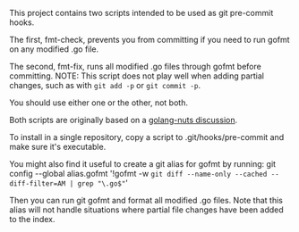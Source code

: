 This project contains two scripts intended to be used as git pre-commit hooks.

The first, fmt-check, prevents you from committing if you need to run gofmt on any
modified .go file.

The second, fmt-fix, runs all modified .go files through gofmt before committing.
NOTE: This script does not play well when adding partial changes, such as with
`git add -p` or `git commit -p`.

You should use either one or the other, not both.

Both scripts are originally based on a [golang-nuts discussion][1].

To install in a single repository, copy a script to .git/hooks/pre-commit and make
sure it's executable.

You might also find it useful to create a git alias for gofmt by running:
    git config --global alias.gofmt '!gofmt -w `git diff --name-only --cached --diff-filter=AM | grep "\.go$"`'

Then you can run git gofmt and format all modified .go files. Note that this alias
will not handle situations where partial file changes have been added to the index.

[1]: http://groups.google.com/group/golang-nuts/browse_thread/thread/bcd1b0e3c75c3884/5ce342b06ea29d03
